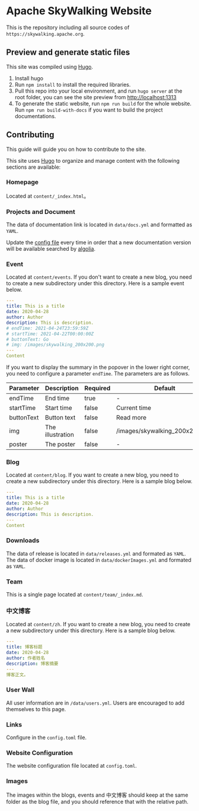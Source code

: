 # Apache SkyWalking Website

This is the repository including all source codes of `https://skywalking.apache.org`.

## Preview and generate static files

This site was compiled using [Hugo](https://gohugo.io).

1. Install hugo
2. Run `npm install` to install the required libraries.
3. Pull this repo into your local environment, and run `hugo server` at the root folder, you can see the site preview from <http://localhost:1313>
4. To generate the static website, run `npm run build` for the whole website. Run `npm run build-with-docs` if you want to build the project documentations.

## Contributing

This guide will guide you on how to contribute to the site.

This site uses [Hugo](https://gohugo.io) to organize and manage content with the following sections are available:

### Homepage

Located at `content/_index.html`。

### Projects and Document

The data of documentation link is located in `data/docs.yml` and formatted as `YAML`.

Update the [config file](https://github.com/algolia/docsearch-configs/blob/master/configs/skywalking.json) every time in order that a new documentation version will be available searched by [algolia](https://www.algolia.com/).

### Event

Located at `content/events`. If you don't want to create a new blog, you need to create a new subdirectory under this directory. Here is a sample event below.

```yaml
---
title: This is a title
date: 2020-04-28
author: Author
description: This is description.
# endTime: 2021-04-24T23:59:59Z
# startTime: 2021-04-22T00:00:00Z
# buttonText: Go
# img: /images/skywalking_200x200.png
---
Content
```

If you want to display the summary in the popover in the lower right corner, you need to configure a parameter `endTime`. The parameters are as follows.

| Parameter  | Description      | Required | Default                        |
| ---------- | ---------------- | -------- | ------------------------------ |
| endTime    | End time         | true     | -                              |
| startTime  | Start time       | false    | Current time                   |
| buttonText | Button text      | false    | Read more                      |
| img        | The illustration | false    | /images/skywalking_200x200.png |
| poster     | The poster       | false    | -                              |

### Blog

Located at `content/blog`. If you want to create a new blog, you need to create a new subdirectory under this directory. Here is a sample blog below.

```yaml
---
title: This is a title
date: 2020-04-28
author: Author
description: This is description.
---
Content
```

### Downloads

The data of release is located in `data/releases.yml` and formated as `YAML`.
The data of docker image is located in `data/dockerImages.yml` and formated as `YAML`.

### Team

This is a single page located at `content/team/_index.md`.

### 中文博客

Located at `content/zh`. If you want to create a new blog, you need to create a new subdirectory under this directory. Here is a sample blog below.

```yaml
---
title: 博客标题
date: 2020-04-28
author: 作者姓名
description: 博客摘要
---
博客正文。
```

### User Wall

All user information are in `/data/users.yml`. Users are encouraged to add themselves to this page.

### Links

Configure in the `config.toml` file.

### Website Configuration

The website configuration file located at `config.toml`.

### Images

The images within the blogs, events and 中文博客 should keep at the same folder as the blog file, and you should reference that with the relative path.
